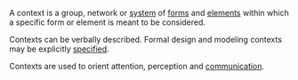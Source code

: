 A context is a group, network or [system](https://github.com/gcassel/Modular-Organization-Terminology/blob/master/terms/system.md) of [forms](https://github.com/gcassel/Modular-Organization-Terminology/blob/master/terms/form.md) and [elements](https://github.com/gcassel/Modular-Organization-Terminology/blob/master/terms/element.md) within which a specific form or element is meant to be considered.
 
Contexts can be verbally described.  Formal design and modeling contexts may be explicitly [specified](https://github.com/gcassel/Modular-Organization-Terminology/blob/master/terms/specification.md).
 
Contexts are used to orient attention, perception and [communication](https://github.com/gcassel/Modular-Organization-Terminology/blob/master/terms/communication.md).  
